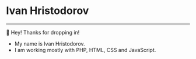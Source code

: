 # Ivan Hristodorov

---------------------------------------------------------

👋 Hey! Thanks for dropping in!
- My name is Ivan Hristodorov. 
- I am working mostly with PHP, HTML, CSS and JavaScript. 
